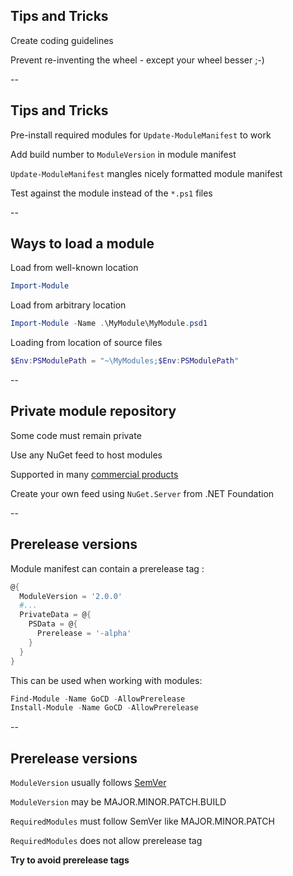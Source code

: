 ## Tips and Tricks

<div><i class="fas fa-magic fa-10x"></i></div> <!-- .element: style="position: absolute; z-index: -1; width: 100%; text-align: center; -webkit-filter: opacity(.5); filter: opacity(.25);" -->

Create coding guidelines

Prevent re-inventing the wheel - except your wheel besser ;-)

--

## Tips and Tricks

<div><i class="fas fa-magic fa-10x"></i></div> <!-- .element: style="position: absolute; z-index: -1; width: 100%; text-align: center; -webkit-filter: opacity(.5); filter: opacity(.25);" -->

Pre-install required modules for `Update-ModuleManifest` to work

Add build number to `ModuleVersion` in module manifest

`Update-ModuleManifest` mangles nicely formatted module manifest

Test against the module instead of the `*.ps1` files

--

## Ways to load a module

<div><i class="fas fa-magic fa-10x"></i></div> <!-- .element: style="position: absolute; z-index: -1; width: 100%; text-align: center; -webkit-filter: opacity(.5); filter: opacity(.25);" -->

Load from well-known location

```powershell
Import-Module
```

Load from arbitrary location

```powershell
Import-Module -Name .\MyModule\MyModule.psd1
```

Loading from location of source files

```powershell
$Env:PSModulePath = "~\MyModules;$Env:PSModulePath"
```

--

## Private module repository

<div><i class="fas fa-shopping-cart fa-10x"></i></div> <!-- .element: style="position: absolute; z-index: -1; width: 100%; text-align: center; -webkit-filter: opacity(.5); filter: opacity(.25);" -->

Some code must remain private

Use any NuGet feed to host modules

Supported in many [commercial products](https://docs.microsoft.com/en-us/nuget/hosting-packages/overview)

Create your own feed using `NuGet.Server` from .NET Foundation

--

## Prerelease versions

Module manifest can contain a prerelease tag [<i class="fas fa-external-link-alt"></i>](https://devblogs.microsoft.com/powershell/prerelease-versioning-added-to-powershellget-and-powershell-gallery/):

```powershell
@{
  ModuleVersion = '2.0.0'
  #...
  PrivateData = @{
    PSData = @{
      Prerelease = '-alpha'
    }
  }
}
```

This can be used when working with modules:

```powershell
Find-Module -Name GoCD -AllowPrerelease
Install-Module -Name GoCD -AllowPrerelease
```

--

## Prerelease versions

`ModuleVersion` usually follows [SemVer](https://semver.org/)

`ModuleVersion` may be MAJOR.MINOR.PATCH.BUILD

`RequiredModules` must follow SemVer like MAJOR.MINOR.PATCH

`RequiredModules` does not allow prerelease tag

**Try to avoid prerelease tags**